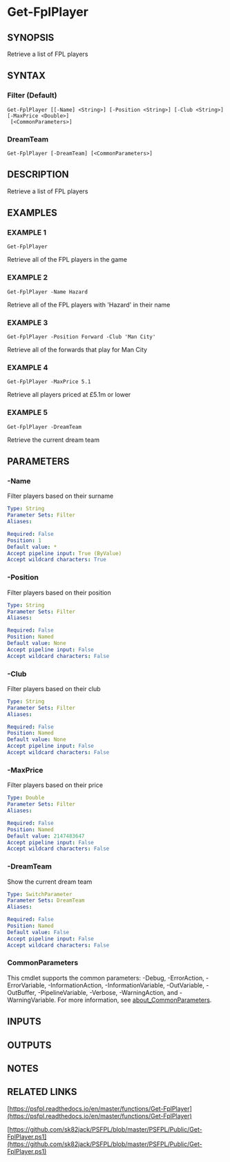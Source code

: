 # Get-FplPlayer

## SYNOPSIS
Retrieve a list of FPL players

## SYNTAX

### Filter (Default)
```
Get-FplPlayer [[-Name] <String>] [-Position <String>] [-Club <String>] [-MaxPrice <Double>]
 [<CommonParameters>]
```

### DreamTeam
```
Get-FplPlayer [-DreamTeam] [<CommonParameters>]
```

## DESCRIPTION
Retrieve a list of FPL players

## EXAMPLES

### EXAMPLE 1
```
Get-FplPlayer
```

Retrieve all of the FPL players in the game

### EXAMPLE 2
```
Get-FplPlayer -Name Hazard
```

Retrieve all of the FPL players with 'Hazard' in their name

### EXAMPLE 3
```
Get-FplPlayer -Position Forward -Club 'Man City'
```

Retrieve all of the forwards that play for Man City

### EXAMPLE 4
```
Get-FplPlayer -MaxPrice 5.1
```

Retrieve all players priced at £5.1m or lower

### EXAMPLE 5
```
Get-FplPlayer -DreamTeam
```

Retrieve the current dream team

## PARAMETERS

### -Name
Filter players based on their surname

```yaml
Type: String
Parameter Sets: Filter
Aliases:

Required: False
Position: 1
Default value: *
Accept pipeline input: True (ByValue)
Accept wildcard characters: True
```

### -Position
Filter players based on their position

```yaml
Type: String
Parameter Sets: Filter
Aliases:

Required: False
Position: Named
Default value: None
Accept pipeline input: False
Accept wildcard characters: False
```

### -Club
Filter players based on their club

```yaml
Type: String
Parameter Sets: Filter
Aliases:

Required: False
Position: Named
Default value: None
Accept pipeline input: False
Accept wildcard characters: False
```

### -MaxPrice
Filter players based on their price

```yaml
Type: Double
Parameter Sets: Filter
Aliases:

Required: False
Position: Named
Default value: 2147483647
Accept pipeline input: False
Accept wildcard characters: False
```

### -DreamTeam
Show the current dream team

```yaml
Type: SwitchParameter
Parameter Sets: DreamTeam
Aliases:

Required: False
Position: Named
Default value: False
Accept pipeline input: False
Accept wildcard characters: False
```

### CommonParameters
This cmdlet supports the common parameters: -Debug, -ErrorAction, -ErrorVariable, -InformationAction, -InformationVariable, -OutVariable, -OutBuffer, -PipelineVariable, -Verbose, -WarningAction, and -WarningVariable. For more information, see [about_CommonParameters](http://go.microsoft.com/fwlink/?LinkID=113216).

## INPUTS

## OUTPUTS

## NOTES

## RELATED LINKS

[https://psfpl.readthedocs.io/en/master/functions/Get-FplPlayer](https://psfpl.readthedocs.io/en/master/functions/Get-FplPlayer)

[https://github.com/sk82jack/PSFPL/blob/master/PSFPL/Public/Get-FplPlayer.ps1](https://github.com/sk82jack/PSFPL/blob/master/PSFPL/Public/Get-FplPlayer.ps1)

